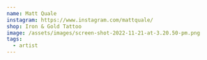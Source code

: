 ```yaml
---
name: Matt Quale
instagram: https://www.instagram.com/mattquale/
shop: Iron & Gold Tattoo
image: /assets/images/screen-shot-2022-11-21-at-3.20.50-pm.png
tags:
  - artist
---
```


